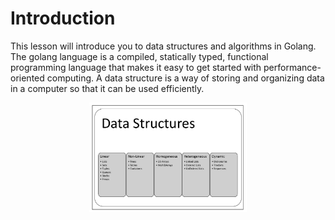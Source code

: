 # Introduction
This lesson will introduce you to data structures and algorithms in Golang. The golang language is a compiled, statically typed, functional programming language that makes it easy to get started with performance-oriented computing.
A data structure is a way of storing and organizing data in a computer so that it can be used efficiently.
<p align="center">
 <img src="TDSA.JPG?raw=true" alt="Typed of Data STructures" width="50%" height="50%" />
</p>